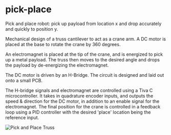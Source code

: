# pick-place
Pick and place robot: pick up payload from location x and drop accurately and quickly to position y. 

Mechanical design of a truss cantilever to act as a crane arm. A DC motor is placed at the base to rotate the crane by 360 degrees. 

An electromagnet is placed at the tip of the crane, and is energized to pick up a metal payload. The truss then moves to the desired angle and drops the payload by de-energizing the electromagnet. 

The DC motor is driven by an H-Bridge. The circuit is designed and laid out onto a small PCB. 

The H-bridge signals and electromagnet are controlled using a Tiva C microcontroller. It takes in quadrature encoder inputs, and outputs the speed & direction for the DC motor, in addition to an enable signal for the electromagnet. The final position for the crane is controlled in a feedback loop using a PID controller with the desired 'place' location being the reference input.

![Pick and Place Truss](https://media.giphy.com/media/5PhDNnBHIBmpxO9xGE/giphy.gif)
